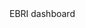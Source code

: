 
<!DOCTYPE html PUBLIC "-//W3C//DTD XHTML 1.0 Transitional//EN" "http://www.w3.org/TR/xhtml1/DTD/xhtml1-transitional.dtd">
<html xmlns="http://www.w3.org/1999/xhtml">
<head>
<meta http-equiv="Content-Type" content="text/html; charset=windows-1251" />

<title></title>
</head>
<body>
  <a src="dashboard/ui/ebri_dashboard.php">EBRI dashboard</a>
</body>
</html>
